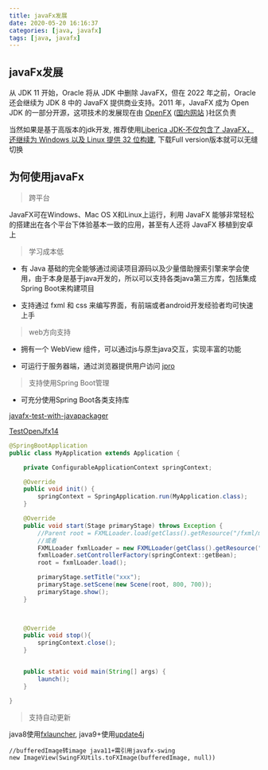 ```yaml
---
title: javaFx发展
date: 2020-05-20 16:16:37
categories: [java, javafx] 
tags: [java, javafx]
---
```


## javaFx发展

从 JDK 11 开始，Oracle 将从 JDK 中删除 JavaFX，但在 2022 年之前，Oracle 还会继续为 JDK 8 中的 JavaFX 提供商业支持。2011 年，JavaFX 成为 Open JDK 的一部分开源，这项技术的发展现在由 [OpenFX](https://openjfx.io/) ([国内网站](https://openjfx.cn/) )社区负责

当然如果是基于高版本的jdk开发, 推荐使用[Liberica JDK-不仅包含了 JavaFX，还继续为 Windows 以及 Linux 提供 32 位构建](https://bell-sw.com/pages/java-8u242/), 下载Full version版本就可以无缝切换

 <!-- more -->

## 为何使用javaFx


> 跨平台

JavaFX可在Windows、Mac OS X和Linux上运行，利用 JavaFX 能够非常轻松的搭建出在各个平台下体验基本一致的应用，甚至有人还将 JavaFX 移植到安卓上

> 学习成本低

- 有 Java 基础的完全能够通过阅读项目源码以及少量借助搜索引擎来学会使用，由于本身是基于java开发的，所以可以支持各类java第三方库，包括集成Spring Boot来构建项目

- 支持通过 fxml 和 css 来编写界面，有前端或者android开发经验者均可快速上手

> web方向支持

- 拥有一个 WebView 组件，可以通过js与原生java交互，实现丰富的功能

- 可运行于服务器端，通过浏览器提供用户访问 [jpro](https://www.jpro.one/?page=demos)

> 支持使用Spring Boot管理

- 可充分使用Spring Boot各类支持库

[javafx-test-with-javapackager](https://github.com/jonesun/javafx-test-with-javapackager)

[TestOpenJfx14](https://gitee.com/sunr7/TestOpenjfx14)


```java
@SpringBootApplication
public class MyApplication extends Application {

    private ConfigurableApplicationContext springContext;

    @Override
    public void init() {
        springContext = SpringApplication.run(MyApplication.class);
    }

    @Override
    public void start(Stage primaryStage) throws Exception {
        //Parent root = FXMLLoader.load(getClass().getResource("/fxml/main.fxml"), null, null, springContext::getBean);
        //或者
        FXMLLoader fxmlLoader = new FXMLLoader(getClass().getResource("/fxml/main.fxml"));
        fxmlLoader.setControllerFactory(springContext::getBean);
        root = fxmlLoader.load();

        primaryStage.setTitle("xxx");
        primaryStage.setScene(new Scene(root, 800, 700));
        primaryStage.show();
    }

                

    @Override
    public void stop(){
        springContext.close();
    }


    public static void main(String[] args) {
        launch();
    }

}
```

> 支持自动更新

java8使用[fxlauncher](https://github.com/edvin/fxlauncher), java9+使用[update4j](https://github.com/update4j/update4j)


```
//bufferedImage转image java11+需引用javafx-swing
new ImageView(SwingFXUtils.toFXImage(bufferedImage, null))
```